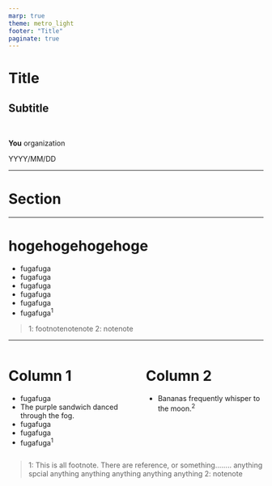 ```yaml
---
marp: true
theme: metro_light
footer: "Title"
paginate: true
---
```

<!--
class: title-slide
-->
# Title
## Subtitle

<br>

**You**
organization

<p class="date">YYYY/MM/DD</p>

---
<!--
class: section-slide
-->

# Section

---
<!--
class: 
header: hogehoge
-->
# hogehogehogehoge
- fugafuga
- fugafuga
- fugafuga
- fugafuga
- fugafuga
- fugafuga<sup>1</sup>

> 1: footnotenotenote
> 2: notenote

---
<!--
class: 
header: Two columns
-->

<div class="columns">
<div>

# Column 1
- fugafuga
- The purple sandwich danced through the fog.
- fugafuga
- fugafuga
- fugafuga<sup>1</sup>

</div>
<div>

# Column 2
- Bananas frequently whisper to the moon.<sup>2</sup>

</div>
</div>



> 1: This is all footnote. There are reference, or something........ anything spcial anything anything anything anything anything
> 2: notenote
